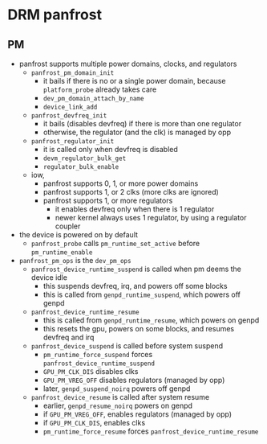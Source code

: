 DRM panfrost
===========

## PM

- panfrost supports multiple power domains, clocks, and regulators
  - `panfrost_pm_domain_init`
    - it bails if there is no or a single power domain, because
      `platform_probe` already takes care
    - `dev_pm_domain_attach_by_name`
    - `device_link_add`
  - `panfrost_devfreq_init`
    - it bails (disables devfreq) if there is more than one regulator
    - otherwise, the regulator (and the clk) is managed by opp
  - `panfrost_regulator_init`
    - it is called only when devfreq is disabled
    - `devm_regulator_bulk_get`
    - `regulator_bulk_enable`
  - iow,
    - panfrost supports 0, 1, or more power domains
    - panfrost supports 1, or 2 clks (more clks are ignored)
    - panfrost supports 1, or more regulators
      - it enables devfreq only when there is 1 regulator
      - newer kernel always uses 1 regulator, by using a regulator coupler
- the device is powered on by default
  - `panfrost_probe` calls `pm_runtime_set_active` before `pm_runtime_enable`
- `panfrost_pm_ops` is the `dev_pm_ops`
  - `panfrost_device_runtime_suspend` is called when pm deems the device idle
    - this suspends devfreq, irq, and powers off some blocks
    - this is called from `genpd_runtime_suspend`, which powers off genpd
  - `panfrost_device_runtime_resume`
    - this is called from `genpd_runtime_resume`, which powers on genpd
    - this resets the gpu, powers on some blocks, and resumes devfreq and irq
  - `panfrost_device_suspend` is called before system suspend
    - `pm_runtime_force_suspend` forces `panfrost_device_runtime_suspend`
    - `GPU_PM_CLK_DIS` disables clks
    - `GPU_PM_VREG_OFF` disables regulators (managed by opp)
    - later, `genpd_suspend_noirq` powers off genpd
  - `panfrost_device_resume` is called after system resume
    - earlier, `genpd_resume_noirq` powers on genpd
    - if `GPU_PM_VREG_OFF`, enables regulators (managed by opp)
    - if `GPU_PM_CLK_DIS`, enables clks
    - `pm_runtime_force_resume` forces `panfrost_device_runtime_resume`
